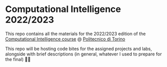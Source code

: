 # Computational Intelligence 2022/2023

This repo contains all the materials for the 2022/2023 edition of the [Computational Intelligence course](https://didattica.polito.it/pls/portal30/gap.pkg_guide.viewGap?p_cod_ins=01URROV&p_a_acc=2022&p_header=S&p_lang=IT&multi=N) @ [Politecnico di Torino](www.polito.it)

This repo will be hosting code bites for the assigned projects and labs, alongside with brief descriptions (in general, whatever I used to prepare for the final) 🤖🍺
